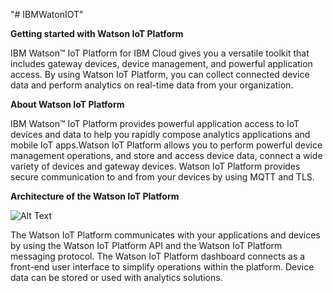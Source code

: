 "# IBMWatonIOT" 


**Getting started with Watson IoT Platform**

IBM Watson™ IoT Platform for IBM Cloud gives you a versatile toolkit that includes gateway devices, device management, and powerful application access. By using Watson IoT Platform, you can collect connected device data and perform analytics on real-time data from your organization.

**About Watson IoT Platform**

IBM Watson™ IoT Platform provides powerful application access to IoT devices and data to help you rapidly compose analytics applications and mobile IoT apps.Watson IoT Platform allows you to perform powerful device management operations, and store and access device data, connect a wide variety of devices and gateway devices. Watson IoT Platform provides secure communication to and from your devices by using MQTT and TLS.

**Architecture of the Watson IoT Platform**


![Alt Text](https://console.bluemix.net/docs/api/content/services/IoT/images/architecture_platform_2.svg?lang=en-US)

The Watson IoT Platform communicates with your applications and devices by using the Watson IoT Platform API and the Watson IoT Platform messaging protocol. The Watson IoT Platform dashboard connects as a front-end user interface to simplify operations within the platform. Device data can be stored or used with analytics solutions.




